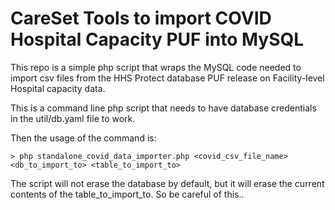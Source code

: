 # CareSet Tools to import COVID Hospital Capacity PUF into MySQL

This repo is a simple php script that wraps the MySQL code needed to import csv files from the HHS Protect database PUF release on Facility-level Hospital capacity data.

This is a command line php script that needs to have database credentials in the util/db.yaml file to work.

Then the usage of the command is: 
```
> php standalone_covid_data_importer.php <covid_csv_file_name> <db_to_import_to> <table_to_import_to> 
```

The script will not erase the database by default, but it will erase the current contents of the table_to_import_to. So be careful of this..
